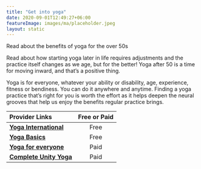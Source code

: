 ```yaml
---
title: "Get into yoga"
date: 2020-09-01T12:49:27+06:00
featureImage: images/ma/placeholder.jpeg
layout: static
---
```


Read about the benefits of yoga for the over 50s

Read about how starting yoga later in life requires adjustments and the practice itself changes as we age, but for the better! Yoga after 50 is a time for moving inward, and that’s a positive thing.

Yoga is for everyone, whatever your ability or disability, age, experience, fitness or bendiness. You can do it anywhere and anytime. Finding a yoga practice that’s right for you is worth the effort as it helps deepen the neural grooves that help us enjoy the benefits regular practice brings.

| Provider Links      | Free or Paid  |  
| :-----------          | :--------------:      |  
| [**Yoga International**](https://yogainternational.com/article/view/starting-yoga-after-age-49) | Free | 
| [**Yoga Basics**](https://www.yogabasics.com/practice/yoga-for-beginners/#:~:text=After%20you%E2%80%99ve%20found%20a%20style%2C%20teacher%2C%20and%20yoga,study%20to%20learn%20more%20about%20yoga%20More%20items) | Free | 
| [**Yoga for everyone**](https://yogaforeveryone.tv/) | Paid | 
| [**Complete Unity Yoga**](https://completeunityyoga.com/) | Paid | 
  

<br/><br/>






